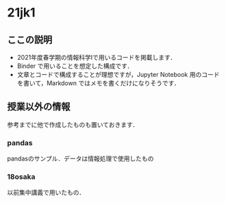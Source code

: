 # 21jk1

## ここの説明
- 2021年度春学期の情報科学Iで用いるコードを掲載します．
- Binder で用いることを想定した構成です．
- 文章とコードで構成することが理想ですが，Jupyter Notebook 用のコードを書いて，Markdown ではメモを書くだけになりそうです．

## 授業以外の情報

参考までに他で作成したものも置いておきます．

### pandas

pandasのサンプル．データは情報処理で使用したもの

### 18osaka

以前集中講義で用いたもの．
